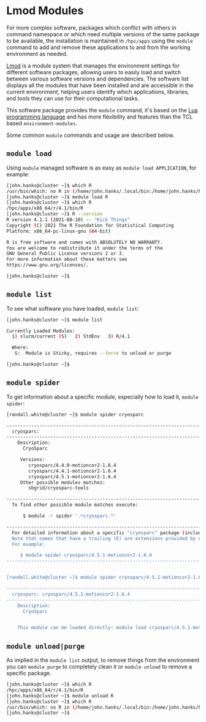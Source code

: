 # Lmod Modules

For more complex software, packages which conflict with others in command namespace or which need multiple versions of the same package to be available, the installation is maintained in `/hpc/apps` using the `module` command to add and remove these applications to and from the working environment as needed. 

[Lmod](https://lmod.readthedocs.io/en/latest/) is a module system that manages the environment settings for different software packages, allowing users to easily load and switch between various software versions and dependencies. The software list displays all the modules that have been installed and are accessible in the current environment, helping users identify which applications, libraries, and tools they can use for their computational tasks.

This software package provides the `module` command, it's based on the [Lua programming language](https://www.lua.org/) and has more flexibility and features than the TCL based `environment-modules`.

Some common `module` commands and usage are described below.

## `module load`

Using `module` managed software is as easy as `module load APPLICATION`, for
example:

```bash
[john.hanks@cluster ~]$ which R
/usr/bin/which: no R in (/home/john.hanks/.local/bin:/home/john.hanks/bin:/hpc/slurm/current/../utils:/hpc/slurm/current/bin:/usr/local/bin:/usr/bin:/usr/local/sbin:/usr/sbin)
[john.hanks@cluster ~]$ module load R
[john.hanks@cluster ~]$ which R
/hpc/apps/x86_64/r/4.1/bin/R
[john.hanks@cluster ~]$ R --version
R version 4.1.1 (2021-08-10) -- "Kick Things"
Copyright (C) 2021 The R Foundation for Statistical Computing
Platform: x86_64-pc-linux-gnu (64-bit)

R is free software and comes with ABSOLUTELY NO WARRANTY.
You are welcome to redistribute it under the terms of the
GNU General Public License versions 2 or 3.
For more information about these matters see
https://www.gnu.org/licenses/.

[john.hanks@cluster ~]$
```

## `module list`

To see what software you have loaded, `module list`:

```bash
[john.hanks@cluster ~]$ module list

Currently Loaded Modules:
  1) slurm/current (S)   2) StdEnv   3) R/4.1

  Where:
   S:  Module is Sticky, requires --force to unload or purge

[john.hanks@cluster ~]$ 
```

## `module spider`

To get information about a specific module, especially how to load it, `module spider`:

```bash
[randall.white@cluster ~]$ module spider cryosparc

-------------------------------------------------------------------------------------------------------------------------------
  cryosparc:
-------------------------------------------------------------------------------------------------------------------------------
    Description:
      CryoSparc

     Versions:
        cryosparc/4.4.0-motioncor2-1.6.4
        cryosparc/4.4.1-motioncor2-1.6.4
        cryosparc/4.5.1-motioncor2-1.6.4
     Other possible modules matches:
        sbgrid/cryosparc-tools

-------------------------------------------------------------------------------------------------------------------------------
  To find other possible module matches execute:

      $ module -r spider '.*cryosparc.*'

-------------------------------------------------------------------------------------------------------------------------------
  For detailed information about a specific "cryosparc" package (including how to load the modules) use the module's full name.
  Note that names that have a trailing (E) are extensions provided by other modules.
  For example:

     $ module spider cryosparc/4.5.1-motioncor2-1.6.4
-------------------------------------------------------------------------------------------------------------------------------


[randall.white@cluster ~]$ module spider cryosparc/4.5.1-motioncor2-1.6.4

-------------------------------------------------------------------------------------------------------------------------------
  cryosparc: cryosparc/4.5.1-motioncor2-1.6.4
-------------------------------------------------------------------------------------------------------------------------------
    Description:
      CryoSparc


    This module can be loaded directly: module load cryosparc/4.5.1-motioncor2-1.6.4

```

## `module unload|purge`

As implied in the `module list` output, to remove things from the environment you can `module purge` to completely clean it or `module unload` to remove a specific package.

```bash
[john.hanks@cluster ~]$ which R
/hpc/apps/x86_64/r/4.1/bin/R
[john.hanks@cluster ~]$ module unload R
[john.hanks@cluster ~]$ which R
/usr/bin/which: no R in (/home/john.hanks/.local/bin:/home/john.hanks/bin:/hpc/slurm/current/../utils:/hpc/slurm/current/bin:/usr/local/bin:/usr/bin:/usr/local/sbin:/usr/sbin)
[john.hanks@cluster ~]$ 
```

